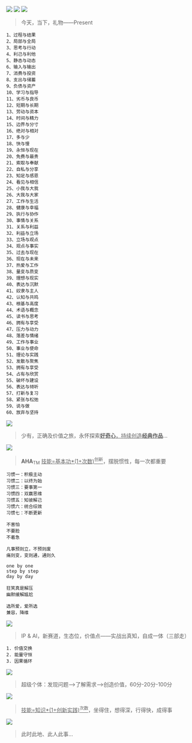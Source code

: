 
![](https://github.com/user-attachments/assets/3469e733-5505-496e-8066-2736c4e5f7cb)
![](https://github.com/user-attachments/assets/8100c0ce-6c7b-462f-b7b4-48670af9f1b7)
![](https://github.com/user-attachments/assets/77e71c6a-94d7-4847-a512-6673a2c10dba)
> 今天，当下，礼物——Present


```矛盾统一
1、过程与结果
2、局部与全局
3、思考与行动
4、利己与利他
5、静态与动态
6、输入与输出
7、消费与投资
8、支出与储蓄
9、负债与资产
10、学习与指导
11、劣币与良币
12、短期与长期
13、劳动与资本
14、时间与精力
15、边界与分寸
16、绝对与相对
17、多与少
18、快与慢
19、永恒与现在
20、免费与最贵
21、索取与奉献
22、自私与分享
23、知足与感恩
24、看见与相信
25、小我与大我
26、大我与大家
27、工作与生活
28、健康与幸福
29、执行与协作
30、事情与关系
31、关系与利益
32、利益与立场
33、立场与观点
34、观点与事实
35、过去与现在
36、现在与未来
37、热爱与工作
38、量变与质变
39、理想与现实
40、表达与沉默
41、奴隶与主人
42、认知与共鸣
43、根基与高度
44、术语与概念
45、读书与思考
46、拥有与享受
47、压力与动力
48、落差与情绪
49、工作与事业
50、事业与使命
51、理论与实践
52、发散与聚焦
53、拥有与享受
54、占有与欣赏
55、破坏与建设
56、表达与倾听
57、打新与复习
58、紧张与松弛
59、说与做
60、放弃与坚持
```



![](https://github.com/user-attachments/assets/1db208a4-2d35-4c3f-9f0f-5311237f33cc)
> 少有，正确及价值之旅，永怀探索<ins>**好奇心**，持续创造<ins>**经典作品**</ins></ins>...

![](https://github.com/user-attachments/assets/36f46d9c-9f08-4c1d-a135-d7bdaf7de400)
> **AHA**<sub>TM</sub>  <ins>技能=基本功*(1+次数)<sup>创新</sup></ins>，摆脱惯性，每一次都重要

```习惯
习惯一：积极主动
习惯二：以终为始
习惯三：要事第一
习惯四：双赢思维
习惯五：知彼解己
习惯六：统合综效
习惯七：不断更新

不害怕
不要脸
不着急

凡事预则立，不预则废
痛则变，变则通，通则久

one by one
step by step
day by day

狂笑真是解压
幽默缓解尴尬

选所爱，爱所选
兼容，降维

```

![](https://github.com/user-attachments/assets/f297446e-d656-4195-a01d-b6ad0310f823)
> IP & AI，新赛道，生态位，价值点——实战出真知，自成一体（三部走）

```底层逻辑
1. 价值交换
2. 能量守恒
3. 因果循环
```

![](https://github.com/user-attachments/assets/cdcd888f-1007-41cf-bd21-174adba06828)
> 超级个体：发现问题-->了解需求-->创造价值，60分-20分-100分

![](https://github.com/user-attachments/assets/e725ad1a-655b-42d4-88cf-65b8169ff909)
> <ins>技能=知识*(1+创新实践)<sup>次数</sup></ins>，坐得住，想得深，行得快，成得事

![](https://github.com/user-attachments/assets/3176e81f-add7-4f02-8c33-cc184723d143)
> 此时此地、此人此事...


